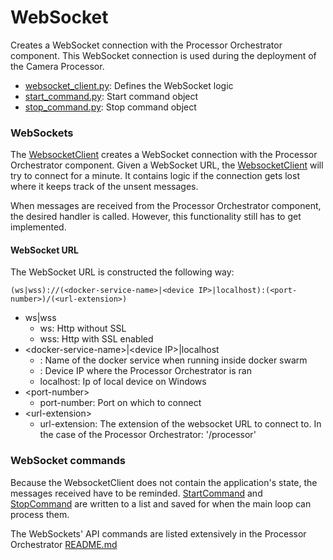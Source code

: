 # WebSocket

Creates a WebSocket connection with the Processor Orchestrator component.
This WebSocket connection is used during the deployment of the Camera Processor.
- [websocket_client.py](../websocket/websocket_client.py): Defines the WebSocket logic
- [start_command.py](start_command.py): Start command object
- [stop_command.py](stop_command.py): Stop command object

### WebSockets
The [WebsocketClient](../websocket/websocket_client.py) creates a WebSocket connection with the Processor Orchestrator component.
Given a WebSocket URL, the [WebsocketClient](../websocket/websocket_client.py) will try to connect for a minute.
It contains logic if the connection gets lost where it keeps track of the unsent messages.

When messages are received from the Processor Orchestrator component, the desired handler is called. However, this functionality still has to get implemented.

#### WebSocket URL
The WebSocket URL is constructed the following way:

`(ws|wss)://(<docker-service-name>|<device IP>|localhost):(<port-number>)/(<url-extension>)`

- ws|wss
  * ws: Http without SSL
  * wss: Http with SSL enabled
- \<docker-service-name\>|\<device IP\>|localhost
  * <docker-service-name>: Name of the docker service when running inside docker swarm
  * <device IP>: Device IP where the Processor Orchestrator is ran
  * localhost: Ip of local device on Windows
- \<port-number\>
  * port-number: Port on which to connect
- \<url-extension\>
  * url-extension: The extension of the websocket URL to connect to. In the case of the Processor Orchestrator: '/processor'

### WebSocket commands

Because the WebsocketClient does not contain the application's state, the messages received have to be reminded.
[StartCommand](start_command.py) and [StopCommand](stop_command.py) are written to a list and saved for when the main loop can process them.

The WebSockets' API commands are listed extensively in the Processor Orchestrator [README.md](../../../ProcessorOrchestrator/README.md)

